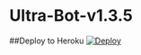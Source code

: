 # Ultra-Bot-v1.3.5
##Deploy to Heroku
[![Deploy](https://www.herokucdn.com/deploy/button.svg)](https://heroku.com/deploy?template=https://github.com/luisdaniel1709/Ultra-Bot-v1.3.5)
